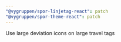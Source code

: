 ```yaml
---
"@vygruppen/spor-linjetag-react": patch
"@vygruppen/spor-theme-react": patch
---
```


Use large deviation icons on large travel tags
